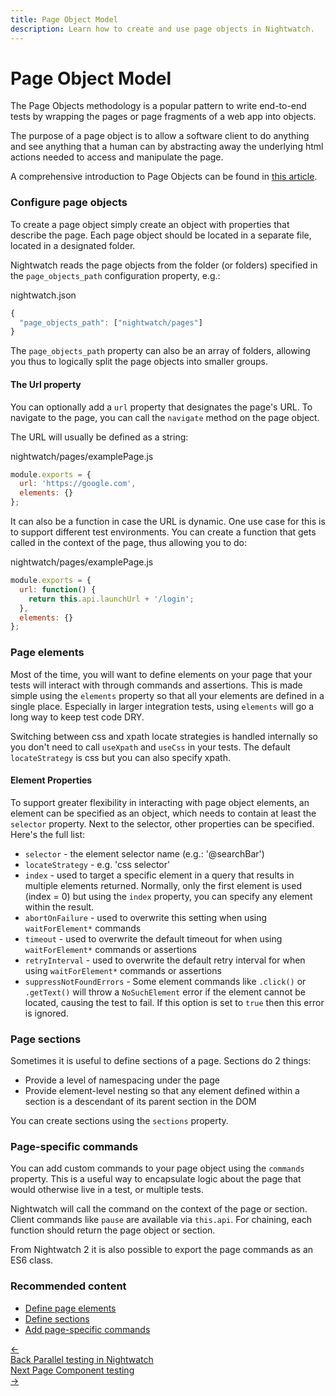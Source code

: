 ```yaml
---
title: Page Object Model
description: Learn how to create and use page objects in Nightwatch.
---
```


# Page Object Model

The Page Objects methodology is a popular pattern to write end-to-end tests by wrapping the pages or page fragments of a web app into objects.

The purpose of a page object is to allow a software client to do anything and see anything that a human can by abstracting away the underlying html actions needed to access and manipulate the page.

A comprehensive introduction to Page Objects can be found in <a href="https://martinfowler.com/bliki/PageObject.html" target="_blank">this article</a>.

### Configure page objects

To create a page object simply create an object with properties that describe the page. Each page object should be located in a separate file, located in a designated folder.

Nightwatch reads the page objects from the folder (or folders) specified in the `page_objects_path` configuration property, e.g.:

nightwatch.json

```js
{
  "page_objects_path": ["nightwatch/pages"]
}

```

The `page_objects_path` property can also be an array of folders, allowing you thus to logically split the page objects into smaller groups.

#### The Url property

You can optionally add a `url` property that designates the page's URL. To navigate to the page, you can call the `navigate` method on the page object.

The URL will usually be defined as a string:

nightwatch/pages/examplePage.js

```js
module.exports = {
  url: 'https://google.com',
  elements: {}
};
```

It can also be a function in case the URL is dynamic. One use case for this is to support different test environments. You can create a function that gets called in the context of the page, thus allowing you to do:

nightwatch/pages/examplePage.js

```js
module.exports = {
  url: function() {
    return this.api.launchUrl + '/login';
  },
  elements: {}
};
```

### Page elements

Most of the time, you will want to define elements on your page that your tests will interact with through commands and assertions. This is made simple using the `elements` property so that all your elements are defined in a single place. Especially in larger integration tests, using `elements` will go a long way to keep test code DRY.

Switching between css and xpath locate strategies is handled internally so you don't need to call `useXpath` and `useCss` in your tests. The default `locateStrategy` is css but you can also specify xpath.

#### Element Properties

To support greater flexibility in interacting with page object elements, an element can be specified as an object, which needs to contain at least the `selector` property.
Next to the selector, other properties can be specified. Here's the full list:

- `selector` - the element selector name (e.g.: '@searchBar')
- `locateStrategy` - e.g. 'css selector'
- `index` - used to target a specific element in a query that results in multiple elements returned. Normally, only the first element is used (index = 0) but using the `index` property, you can specify any element within the result.
- `abortOnFailure` - used to overwrite this setting when using `waitForElement*` commands
- `timeout` - used to overwrite the default timeout for when using `waitForElement*` commands or assertions
- `retryInterval` - used to overwrite the default retry interval for when using `waitForElement*` commands or assertions
- `suppressNotFoundErrors` - Some element commands like `.click()` or `.getText()` will throw a `NoSuchElement` error if the element cannot be located, causing the test to fail. If this option is set to `true` then this error is ignored.

### Page sections

Sometimes it is useful to define sections of a page. Sections do 2 things:

- Provide a level of namespacing under the page
- Provide element-level nesting so that any element defined within a section is a descendant of its parent section in the DOM

You can create sections using the `sections` property.

### Page-specific commands

You can add custom commands to your page object using the `commands` property. This is a useful way to encapsulate logic about the page that would otherwise live in a test, or multiple tests.

Nightwatch will call the command on the context of the page or section. Client commands like `pause` are available via `this.api`. For chaining, each function should return the page object or section.

From Nightwatch 2 it is also possible to export the page commands as an ES6 class.

### Recommended content

- [Define page elements](https://nightwatchjs.org/guide/using-page-objects/defining-elements.html)
- [Define sections](https://nightwatchjs.org/guide/using-page-objects/defining-sections.html)
- [Add page-specific commands](https://nightwatchjs.org/guide/using-page-objects/writing-page-specific-commands.html)

 <div class="doc-pagination pt-40">
  <div class="previous">
    <a href="/guide/concepts/parallel-testing-in-nightwatch.html">
      <span>←</span>
        <div class="d-flex flex-column">
          <span class="smallT">Back</span>
          <span class="bigT">Parallel testing in Nightwatch</span>
        </div>
    </a>
  </div>
  <div class="next">
    <a href="/guide/concepts/component-testing.html">
        <div class="d-flex flex-column">
          <span class="smallT">Next Page</span>
          <span class="bigT">Component testing</span>
        </div>
        <span>→</span>
    </a>
  </div>
</div>
